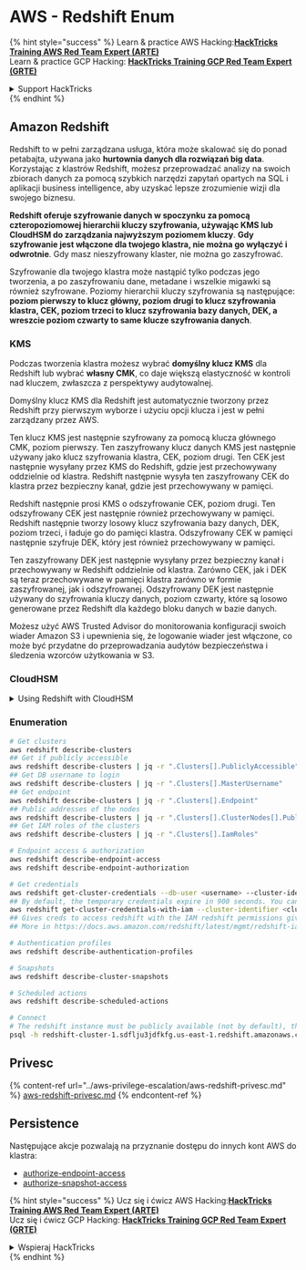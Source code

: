 # AWS - Redshift Enum

{% hint style="success" %}
Learn & practice AWS Hacking:<img src="/.gitbook/assets/image.png" alt="" data-size="line">[**HackTricks Training AWS Red Team Expert (ARTE)**](https://training.hacktricks.xyz/courses/arte)<img src="/.gitbook/assets/image.png" alt="" data-size="line">\
Learn & practice GCP Hacking: <img src="/.gitbook/assets/image (2).png" alt="" data-size="line">[**HackTricks Training GCP Red Team Expert (GRTE)**<img src="/.gitbook/assets/image (2).png" alt="" data-size="line">](https://training.hacktricks.xyz/courses/grte)

<details>

<summary>Support HackTricks</summary>

* Check the [**subscription plans**](https://github.com/sponsors/carlospolop)!
* **Join the** 💬 [**Discord group**](https://discord.gg/hRep4RUj7f) or the [**telegram group**](https://t.me/peass) or **follow** us on **Twitter** 🐦 [**@hacktricks\_live**](https://twitter.com/hacktricks\_live)**.**
* **Share hacking tricks by submitting PRs to the** [**HackTricks**](https://github.com/carlospolop/hacktricks) and [**HackTricks Cloud**](https://github.com/carlospolop/hacktricks-cloud) github repos.

</details>
{% endhint %}

## Amazon Redshift

Redshift to w pełni zarządzana usługa, która może skalować się do ponad petabajta, używana jako **hurtownia danych dla rozwiązań big data**. Korzystając z klastrów Redshift, możesz przeprowadzać analizy na swoich zbiorach danych za pomocą szybkich narzędzi zapytań opartych na SQL i aplikacji business intelligence, aby uzyskać lepsze zrozumienie wizji dla swojego biznesu.

**Redshift oferuje szyfrowanie danych w spoczynku za pomocą czteropoziomowej hierarchii kluczy szyfrowania, używając KMS lub CloudHSM do zarządzania najwyższym poziomem kluczy**. **Gdy szyfrowanie jest włączone dla twojego klastra, nie można go wyłączyć i odwrotnie**. Gdy masz nieszyfrowany klaster, nie można go zaszyfrować.

Szyfrowanie dla twojego klastra może nastąpić tylko podczas jego tworzenia, a po zaszyfrowaniu dane, metadane i wszelkie migawki są również szyfrowane. Poziomy hierarchii kluczy szyfrowania są następujące: **poziom pierwszy to klucz główny, poziom drugi to klucz szyfrowania klastra, CEK, poziom trzeci to klucz szyfrowania bazy danych, DEK, a wreszcie poziom czwarty to same klucze szyfrowania danych**.

### KMS

Podczas tworzenia klastra możesz wybrać **domyślny klucz KMS** dla Redshift lub wybrać **własny CMK**, co daje większą elastyczność w kontroli nad kluczem, zwłaszcza z perspektywy audytowalnej.

Domyślny klucz KMS dla Redshift jest automatycznie tworzony przez Redshift przy pierwszym wyborze i użyciu opcji klucza i jest w pełni zarządzany przez AWS.

Ten klucz KMS jest następnie szyfrowany za pomocą klucza głównego CMK, poziom pierwszy. Ten zaszyfrowany klucz danych KMS jest następnie używany jako klucz szyfrowania klastra, CEK, poziom drugi. Ten CEK jest następnie wysyłany przez KMS do Redshift, gdzie jest przechowywany oddzielnie od klastra. Redshift następnie wysyła ten zaszyfrowany CEK do klastra przez bezpieczny kanał, gdzie jest przechowywany w pamięci.

Redshift następnie prosi KMS o odszyfrowanie CEK, poziom drugi. Ten odszyfrowany CEK jest następnie również przechowywany w pamięci. Redshift następnie tworzy losowy klucz szyfrowania bazy danych, DEK, poziom trzeci, i ładuje go do pamięci klastra. Odszyfrowany CEK w pamięci następnie szyfruje DEK, który jest również przechowywany w pamięci.

Ten zaszyfrowany DEK jest następnie wysyłany przez bezpieczny kanał i przechowywany w Redshift oddzielnie od klastra. Zarówno CEK, jak i DEK są teraz przechowywane w pamięci klastra zarówno w formie zaszyfrowanej, jak i odszyfrowanej. Odszyfrowany DEK jest następnie używany do szyfrowania kluczy danych, poziom czwarty, które są losowo generowane przez Redshift dla każdego bloku danych w bazie danych.

Możesz użyć AWS Trusted Advisor do monitorowania konfiguracji swoich wiader Amazon S3 i upewnienia się, że logowanie wiader jest włączone, co może być przydatne do przeprowadzania audytów bezpieczeństwa i śledzenia wzorców użytkowania w S3.

### CloudHSM

<details>

<summary>Using Redshift with CloudHSM</summary>

Podczas pracy z CloudHSM w celu przeprowadzenia szyfrowania, najpierw musisz ustanowić zaufane połączenie między klientem HSM a Redshift, używając certyfikatów klienta i serwera.

To połączenie jest wymagane do zapewnienia bezpiecznej komunikacji, umożliwiając przesyłanie kluczy szyfrowania między klientem HSM a klastrami Redshift. Używając losowo wygenerowanej pary kluczy prywatnych i publicznych, Redshift tworzy publiczny certyfikat klienta, który jest szyfrowany i przechowywany przez Redshift. Musi on zostać pobrany i zarejestrowany w kliencie HSM oraz przypisany do odpowiedniej partycji HSM.

Następnie musisz skonfigurować Redshift z następującymi danymi swojego klienta HSM: adres IP HSM, nazwa partycji HSM, hasło partycji HSM oraz publiczny certyfikat serwera HSM, który jest szyfrowany przez CloudHSM za pomocą wewnętrznego klucza głównego. Po dostarczeniu tych informacji, Redshift potwierdzi i zweryfikuje, że może połączyć się i uzyskać dostęp do partycji rozwojowej.

Jeśli twoje wewnętrzne polityki bezpieczeństwa lub kontrole zarządzania wymagają zastosowania rotacji kluczy, jest to możliwe z Redshift, umożliwiając rotację kluczy szyfrowania dla zaszyfrowanych klastrów, jednak musisz być świadomy, że podczas procesu rotacji kluczy klaster będzie niedostępny przez bardzo krótki czas, więc najlepiej jest rotować klucze tylko wtedy, gdy jest to konieczne lub jeśli uważasz, że mogły zostać skompromitowane.

Podczas rotacji, Redshift będzie rotować CEK dla twojego klastra i dla wszelkich kopii zapasowych tego klastra. Będzie rotować DEK dla klastra, ale nie jest możliwe rotowanie DEK dla migawek przechowywanych w S3, które zostały zaszyfrowane za pomocą DEK. Klaster zostanie w stanie 'rotating keys' do momentu zakończenia procesu, po czym status powróci do 'available'.

</details>

### Enumeration
```bash
# Get clusters
aws redshift describe-clusters
## Get if publicly accessible
aws redshift describe-clusters | jq -r ".Clusters[].PubliclyAccessible"
## Get DB username to login
aws redshift describe-clusters | jq -r ".Clusters[].MasterUsername"
## Get endpoint
aws redshift describe-clusters | jq -r ".Clusters[].Endpoint"
## Public addresses of the nodes
aws redshift describe-clusters | jq -r ".Clusters[].ClusterNodes[].PublicIPAddress"
## Get IAM roles of the clusters
aws redshift describe-clusters | jq -r ".Clusters[].IamRoles"

# Endpoint access & authorization
aws redshift describe-endpoint-access
aws redshift describe-endpoint-authorization

# Get credentials
aws redshift get-cluster-credentials --db-user <username> --cluster-identifier <cluster-id>
## By default, the temporary credentials expire in 900 seconds. You can optionally specify a duration between 900 seconds (15 minutes) and 3600 seconds (60 minutes).
aws redshift get-cluster-credentials-with-iam --cluster-identifier <cluster-id>
## Gives creds to access redshift with the IAM redshift permissions given to the current AWS account
## More in https://docs.aws.amazon.com/redshift/latest/mgmt/redshift-iam-access-control-identity-based.html

# Authentication profiles
aws redshift describe-authentication-profiles

# Snapshots
aws redshift describe-cluster-snapshots

# Scheduled actions
aws redshift describe-scheduled-actions

# Connect
# The redshift instance must be publicly available (not by default), the sg need to allow inbounds connections to the port and you need creds
psql -h redshift-cluster-1.sdflju3jdfkfg.us-east-1.redshift.amazonaws.com -U admin -d dev -p 5439
```
## Privesc

{% content-ref url="../aws-privilege-escalation/aws-redshift-privesc.md" %}
[aws-redshift-privesc.md](../aws-privilege-escalation/aws-redshift-privesc.md)
{% endcontent-ref %}

## Persistence

Następujące akcje pozwalają na przyznanie dostępu do innych kont AWS do klastra:

* [authorize-endpoint-access](https://docs.aws.amazon.com/cli/latest/reference/redshift/authorize-endpoint-access.html)
* [authorize-snapshot-access](https://docs.aws.amazon.com/cli/latest/reference/redshift/authorize-snapshot-access.html)

{% hint style="success" %}
Ucz się i ćwicz AWS Hacking:<img src="/.gitbook/assets/image.png" alt="" data-size="line">[**HackTricks Training AWS Red Team Expert (ARTE)**](https://training.hacktricks.xyz/courses/arte)<img src="/.gitbook/assets/image.png" alt="" data-size="line">\
Ucz się i ćwicz GCP Hacking: <img src="/.gitbook/assets/image (2).png" alt="" data-size="line">[**HackTricks Training GCP Red Team Expert (GRTE)**<img src="/.gitbook/assets/image (2).png" alt="" data-size="line">](https://training.hacktricks.xyz/courses/grte)

<details>

<summary>Wspieraj HackTricks</summary>

* Sprawdź [**plany subskrypcji**](https://github.com/sponsors/carlospolop)!
* **Dołącz do** 💬 [**grupy Discord**](https://discord.gg/hRep4RUj7f) lub [**grupy telegram**](https://t.me/peass) albo **śledź** nas na **Twitterze** 🐦 [**@hacktricks\_live**](https://twitter.com/hacktricks\_live)**.**
* **Dziel się trikami hakerskimi, przesyłając PR-y do** [**HackTricks**](https://github.com/carlospolop/hacktricks) i [**HackTricks Cloud**](https://github.com/carlospolop/hacktricks-cloud) repozytoriów na githubie.

</details>
{% endhint %}
